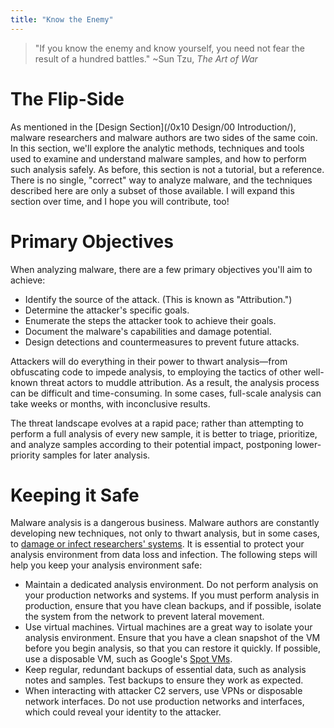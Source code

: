 ```yaml
---
title: "Know the Enemy"
---
```


> "If you know the enemy and know yourself, you need not fear the result of a hundred battles." ~Sun Tzu, _The Art of War_

# The Flip-Side

As mentioned in the [Design Section](/0x10 Design/00 Introduction/), malware researchers and malware authors are two sides of the same coin. In this section, we'll explore the analytic methods, techniques and tools used to examine and understand malware samples, and how to perform such analysis safely. As before, this section is not a tutorial, but a reference. There is no single, "correct" way to analyze malware, and the techniques described here are only a subset of those available. I will expand this section over time, and I hope you will contribute, too!

# Primary Objectives

When analyzing malware, there are a few primary objectives you'll aim to achieve:

* Identify the source of the attack. (This is known as "Attribution.")
* Determine the attacker's specific goals.
* Enumerate the steps the attacker took to achieve their goals.
* Document the malware's capabilities and damage potential.
* Design detections and countermeasures to prevent future attacks.

Attackers will do everything in their power to thwart analysis—from obfuscating code to impede analysis, to employing the tactics of other well-known threat actors to muddle attribution. As a result, the analysis process can be difficult and time-consuming. In some cases, full-scale analysis can take weeks or months, with inconclusive results.

The threat landscape evolves at a rapid pace; rather than attempting to perform a full analysis of every new sample, it is better to triage, prioritize, and analyze samples according to their potential impact, postponing lower-priority samples for later analysis.

# Keeping it Safe

Malware analysis is a dangerous business. Malware authors are constantly developing new techniques, not only to thwart analysis, but in some cases, to [damage or infect researchers' systems](https://blog.google/threat-analysis-group/new-campaign-targeting-security-researchers/). It is essential to protect your analysis environment from data loss and infection. The following steps will help you keep your analysis environment safe:

* Maintain a dedicated analysis environment. Do not perform analysis on your production networks and systems. If you must perform analysis in production, ensure that you have clean backups, and if possible, isolate the system from the network to prevent lateral movement.
* Use virtual machines. Virtual machines are a great way to isolate your analysis environment. Ensure that you have a clean snapshot of the VM before you begin analysis, so that you can restore it quickly. If possible, use a disposable VM, such as Google's [Spot VMs](https://cloud.google.com/spot-vms).
* Keep regular, redundant backups of essential data, such as analysis notes and samples. Test backups to ensure they work as expected.
* When interacting with attacker C2 servers, use VPNs or disposable network interfaces. Do not use production networks and interfaces, which could reveal your identity to the attacker.